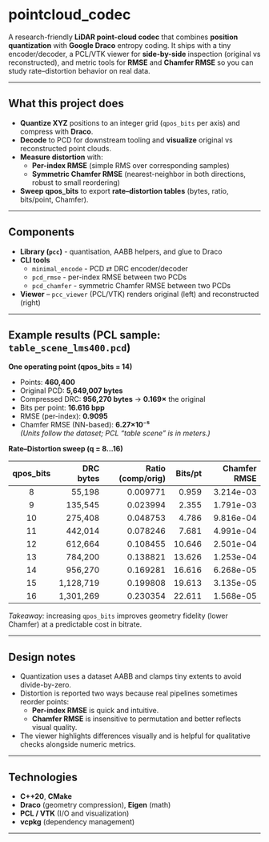 # pointcloud_codec

A research-friendly **LiDAR point-cloud codec** that combines **position quantization** with **Google Draco** entropy coding. It ships with a tiny encoder/decoder, a PCL/VTK viewer for **side-by-side** inspection (original vs reconstructed), and metric tools for **RMSE** and **Chamfer RMSE** so you can study rate–distortion behavior on real data.

---

## What this project does

- **Quantize XYZ** positions to an integer grid (`qpos_bits` per axis) and compress with **Draco**.
- **Decode** to PCD for downstream tooling and **visualize** original vs reconstructed point clouds.
- **Measure distortion** with:
  - **Per-index RMSE** (simple RMS over corresponding samples)
  - **Symmetric Chamfer RMSE** (nearest-neighbor in both directions, robust to small reordering)
- **Sweep qpos_bits** to export **rate–distortion tables** (bytes, ratio, bits/point, Chamfer).

---

## Components

- **Library (`pcc`)** - quantisation, AABB helpers, and glue to Draco
- **CLI tools**
  - `minimal_encode` - PCD ⇄ DRC encoder/decoder
  - `pcd_rmse` - per-index RMSE between two PCDs
  - `pcd_chamfer` - symmetric Chamfer RMSE between two PCDs
- **Viewer** – `pcc_viewer` (PCL/VTK) renders original (left) and reconstructed (right)

---

## Example results (PCL sample: `table_scene_lms400.pcd`)

**One operating point (qpos_bits = 14)**

- Points: **460,400**
- Original PCD: **5,649,007 bytes**
- Compressed DRC: **956,270 bytes** → **0.169×** the original
- Bits per point: **16.616 bpp**
- RMSE (per-index): **0.9095**  
- Chamfer RMSE (NN-based): **6.27×10⁻⁵**  
*(Units follow the dataset; PCL “table scene” is in meters.)*

**Rate–Distortion sweep (q = 8…16)**

| qpos_bits | DRC bytes | Ratio (comp/orig) | Bits/pt | Chamfer RMSE |
|:---------:|----------:|------------------:|--------:|-------------:|
| 8  | 55,198   | 0.009771 | 0.959  | 3.214e-03 |
| 9  | 135,545  | 0.023994 | 2.355  | 1.791e-03 |
| 10 | 275,408  | 0.048753 | 4.786  | 9.816e-04 |
| 11 | 442,014  | 0.078246 | 7.681  | 4.991e-04 |
| 12 | 612,664  | 0.108455 | 10.646 | 2.501e-04 |
| 13 | 784,200  | 0.138821 | 13.626 | 1.253e-04 |
| 14 | 956,270  | 0.169281 | 16.616 | 6.268e-05 |
| 15 | 1,128,719| 0.199808 | 19.613 | 3.135e-05 |
| 16 | 1,301,269| 0.230354 | 22.611 | 1.568e-05 |

*Takeaway:* increasing `qpos_bits` improves geometry fidelity (lower Chamfer) at a predictable cost in bitrate.

---

## Design notes

- Quantization uses a dataset AABB and clamps tiny extents to avoid divide-by-zero.
- Distortion is reported two ways because real pipelines sometimes reorder points:
  - **Per-index RMSE** is quick and intuitive.
  - **Chamfer RMSE** is insensitive to permutation and better reflects visual quality.
- The viewer highlights differences visually and is helpful for qualitative checks alongside numeric metrics.

---

## Technologies

- **C++20**, **CMake**
- **Draco** (geometry compression), **Eigen** (math)
- **PCL / VTK** (I/O and visualization)
- **vcpkg** (dependency management)

---



